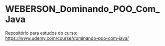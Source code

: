 # WEBERSON_Dominando_POO_Com_Java
Repositório para estudos do curso: https://www.udemy.com/course/dominando-poo-com-java/
